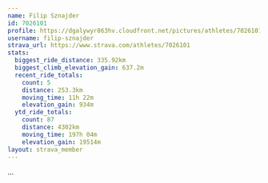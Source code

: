 ```yaml
---
name: Filip Sznajder
id: 7026101
profile: https://dgalywyr863hv.cloudfront.net/pictures/athletes/7026101/2123836/18/large.jpg
username: filip-sznajder
strava_url: https://www.strava.com/athletes/7026101
stats:
  biggest_ride_distance: 335.92km
  biggest_climb_elevation_gain: 637.2m
  recent_ride_totals:
    count: 5
    distance: 253.3km
    moving_time: 11h 22m
    elevation_gain: 934m
  ytd_ride_totals:
    count: 87
    distance: 4302km
    moving_time: 197h 04m
    elevation_gain: 19514m
layout: strava_member
--- 
```

...
